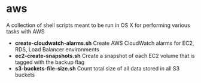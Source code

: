 aws
=======

A collection of shell scripts meant to be run in OS X for performing various tasks with AWS

- **create-cloudwatch-alarms.sh** Create AWS CloudWatch alarms for EC2, RDS, Load Balancer environments
- **ec2-create-snapshots.sh** Create a snapshot of each EC2 volume that is tagged with the backup flag
- **s3-buckets-file-size.sh** Count total size of all data stored in all S3 buckets